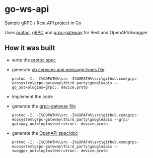 # go-ws-api

Sample gRPC / Rest API project in Go

Uses [protoc](http://github.com/google/protobuf), [gRPC](grpc.io) and [grpc-gateway](https://github.com/grpc-ecosystem/grpc-gateway) for Rest and OpenAPI/Swagger

## How it was built

* write the [protoc spec](./pb/device.proto)
* generate [pb services and message types file](./pb/device.pb.go)

    `protoc -I. -I%GOPATH%\src -I%GOPATH%\src\github.com\grpc-ecosystem\grpc-gateway\third_party\googleapis --go_out=plugins=grpc:. device.proto`

* implement the code
* generate the [grpc-gateway file](./pb/device.pb.gw.go)

    `protoc -I. -I%GOPATH%\src -I%GOPATH%\src\github.com\grpc-ecosystem\grpc-gateway\third_party\googleapis --grpc-gateway_out=logtostderr=true:. device.proto`

* generate the [OpenAPI spec/doc](./device.swagger.json)

    `protoc -I. -I%GOPATH%\src -I%GOPATH%\src\github.com\grpc-ecosystem\grpc-gateway\third_party\googleapis --swagger_out=logtostderr=true:. device.proto`
